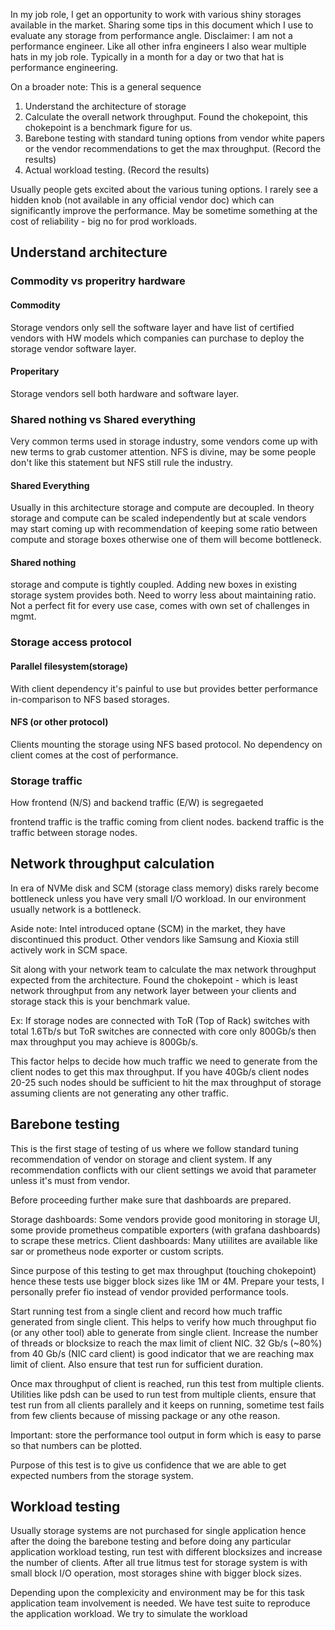 In my job role, I get an opportunity to work with various shiny storages available in the market. Sharing some tips in this document which I use to evaluate any storage from performance angle. Disclaimer: I am not a performance engineer. Like all other infra engineers I also wear multiple hats in my job role. Typically in a month for a day or two that hat is performance engineering. 

On a broader note: This is a general sequence

1) Understand the architecture of storage
2) Calculate the overall network throughput. Found the chokepoint, this chokepoint is a benchmark figure for us. 
3) Barebone testing with standard tuning options from vendor white papers or the vendor recommendations to get the max throughput. (Record the results)
4) Actual workload testing. (Record the results)

Usually people gets excited about the various tuning options. I rarely see a hidden knob (not available in any official vendor doc) which can significantly improve the performance. May be sometime something at the cost of reliability - big no for prod workloads. 


## Understand architecture

### Commodity vs properitry hardware 

#### Commodity

Storage vendors only sell the software layer and have list of certified vendors with HW models which companies can purchase to deploy the storage vendor software layer. 

#### Properitary

Storage vendors sell both hardware and software layer. 

### Shared nothing vs Shared everything

Very common terms used in storage industry, some vendors come up with new terms to grab customer attention. NFS is divine, may be some people don't like this statement but NFS still rule the industry. 

#### Shared Everything

Usually in this architecture storage and compute are decoupled. In theory storage and compute can be scaled independently but at scale vendors may start coming up with recommendation of keeping some ratio between compute and storage boxes otherwise one of them will become bottleneck. 

#### Shared nothing

storage and compute is tightly coupled. Adding new boxes in existing storage system provides both. Need to worry less about maintaining ratio. Not a perfect fit for every use case, comes with own set of challenges in mgmt. 

### Storage access protocol

#### Parallel filesystem(storage)

With client dependency it's painful to use but provides better performance in-comparison to NFS based storages. 

#### NFS (or other protocol)

Clients mounting the storage using NFS based protocol. No dependency on client comes at the cost of performance. 

### Storage traffic 

How frontend (N/S) and backend traffic (E/W) is segregaeted 

frontend traffic is the traffic coming from client nodes. 
backend traffic is the traffic between storage nodes.

## Network throughput calculation

In era of NVMe disk and SCM (storage class memory) disks rarely become bottleneck unless you have very small I/O workload. In our environment usually network is a bottleneck. 

Aside note: Intel introduced optane (SCM) in the market, they have discontinued this product. Other vendors like Samsung and Kioxia still actively work in SCM space. 

Sit along with your network team to calculate the max network throughput expected from the architecture. Found the chokepoint - which is least network throughput from any network layer between your clients and storage stack this is your benchmark value. 

Ex: If storage nodes are connected with ToR (Top of Rack) switches with total 1.6Tb/s but ToR switches are connected with core only 800Gb/s then max throughput you may achieve is 800Gb/s. 

This factor helps to decide how much traffic we need to generate from the client nodes to get this max throughput. If you have 40Gb/s client nodes 20-25 such nodes should be sufficient to hit the max throughput of storage assuming clients are not generating any other traffic. 

## Barebone testing

This is the first stage of testing of us where we follow standard tuning recommendation of vendor on storage and client system. If any recommendation conflicts with our client settings we avoid that parameter unless it's must from vendor. 

Before proceeding further make sure that dashboards are prepared. 

Storage dashboards: Some vendors provide good monitoring in storage UI, some provide prometheus compatible exporters (with grafana dashboards) to scrape these metrics.
Client dashboards: Many utiilites are available like sar or prometheus node exporter or custom scripts. 

Since purpose of this testing to get max throughput (touching chokepoint) hence these tests use bigger block sizes like 1M or 4M. Prepare your tests, I personally prefer fio instead of vendor provided performance tools. 

Start running test from a single client and record how much traffic generated from single client. This helps to verify how much throughput fio (or any other tool) able to generate from single client. Increase the number of threads or blocksize to reach the max limit of client NIC. 32 Gb/s (~80%) from 40 Gb/s (NIC card client) is good indicator that we are reaching max limit of client. Also ensure that test run for sufficient duration. 

Once max throughput of client is reached, run this test from multiple clients. Utilities like pdsh can be used to run test from multiple clients, ensure that test run from all clients parallely and it keeps on running, sometime test fails from few clients because of missing package or any othe reason. 

Important: store the performance tool output in form which is easy to parse so that numbers can be plotted. 

Purpose of this test is to give us confidence that we are able to get expected numbers from the storage system. 

## Workload testing

Usually storage systems are not purchased for single application hence after the doing the barebone testing and before doing any particular application workload testing, run test with different blocksizes and increase the number of clients. After all true litmus test for storage system is with small block I/O operation, most storages shine with bigger block sizes. 

Depending upon the complexicity and environment may be for this task application team involvement is needed. We have test suite to reproduce the application workload. We try to simulate the workload 







